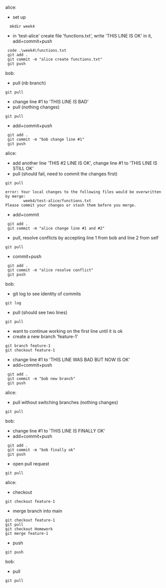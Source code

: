 alice:
- set up
```
  mkdir week4 
```
- in 'test-alice' create file 'functions.txt', write 'THIS LINE IS OK' in it, add+commit+push
```
 code .\week4\functions.txt
 git add .
 git commit -m "alice create functions.txt"
 git push
 ```

bob:
- pull (nb branch)
```
git pull
```
- change line #1 to 'THIS LINE IS BAD'
- pull (nothing changes)
```
git pull
```
- add+commit+push
```
 git add .
 git commit -m "bob change line #1"
 git push
 ```

alice:
- add another line 'THIS #2 LINE IS OK', change line #1 to 'THIS LINE IS STILL OK'
- pull (should fail, need to commit the changes first)
```
git pull

error: Your local changes to the following files would be overwritten by merge:
        week4/test-alice/functions.txt
Please commit your changes or stash them before you merge.
```
- add+commit
```
 git add .
 git commit -m "alice change line #1 and #2"
 ```
- pull, resolve conflicts by accepting line 1 from bob and line 2 from self
```
git pull
```
- commit+push
```
 git add .
 git commit -m "alice resolve conflict"
 git push
 ```

bob:
- git log to see identity of commits
```
git log
```
- pull (should see two lines)
```
git pull
```
- want to continue working on the first line until it is ok
- create a new branch 'feature-1'
```
git branch feature-1
git checkout feature-1
```
- change line #1 to 'THIS LINE WAS BAD BUT NOW IS OK'
- add+commit+push
```
 git add .
 git commit -m "bob new branch"
 git push
 ```

alice:
- pull without switching branches (nothing changes)
```
git pull
```

bob:
- change line #1 to 'THIS LINE IS FINALLY OK'
- add+commit+push
```
 git add .
 git commit -m "bob finally ok"
 git push
 ```
- open pull request
```
git pull
```

alice:
- checkout
```
git checkout feature-1
```
- merge branch into main
```
git checkout feature-1
git pull
git checkout Homework
git merge feature-1
```
- push
```
git push
```

bob:
- pull
```
git pull
```